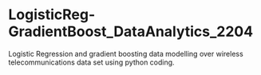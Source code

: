 # LogisticReg-GradientBoost_DataAnalytics_2204

Logistic Regression and gradient boosting data modelling over wireless telecommunications data set using python coding.
